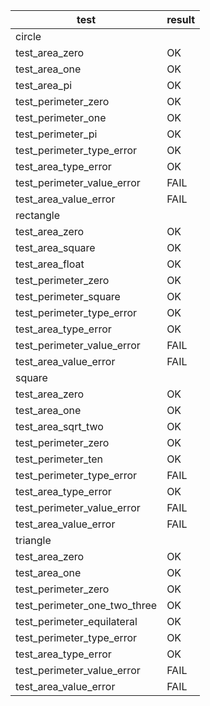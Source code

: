 |             test             | result |
|------------------------------|--------|
|               circle                  |
| test_area_zero               | OK     |
| test_area_one                | OK     |
| test_area_pi                 | OK     |
| test_perimeter_zero          | OK     |
| test_perimeter_one           | OK     |
| test_perimeter_pi            | OK     |
| test_perimeter_type_error    | OK     |
| test_area_type_error         | OK     |
| test_perimeter_value_error   | FAIL   |
| test_area_value_error        | FAIL   |
|            rectangle                  |
| test_area_zero               | OK     |
| test_area_square             | OK     |
| test_area_float              | OK     |
| test_perimeter_zero          | OK     |
| test_perimeter_square        | OK     |
| test_perimeter_type_error    | OK     |
| test_area_type_error         | OK     |
| test_perimeter_value_error   | FAIL   |
| test_area_value_error        | FAIL   |
|                square                 |
| test_area_zero               | OK     |
| test_area_one                | OK     |
| test_area_sqrt_two           | OK     |
| test_perimeter_zero          | OK     |
| test_perimeter_ten           | OK     |
| test_perimeter_type_error    | FAIL   |
| test_area_type_error         | OK     |
| test_perimeter_value_error   | FAIL   |
| test_area_value_error        | FAIL   |
|               triangle                |
| test_area_zero               | OK     |
| test_area_one                | OK     |
| test_perimeter_zero          | OK     |
| test_perimeter_one_two_three | OK     |
| test_perimeter_equilateral   | OK     |
| test_perimeter_type_error    | OK     |
| test_area_type_error         | OK     |
| test_perimeter_value_error   | FAIL   |
| test_area_value_error        | FAIL   |

